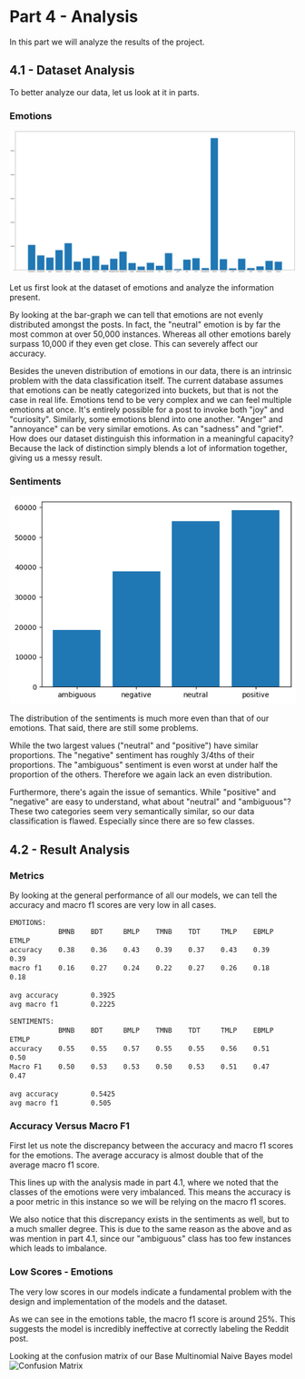 # Part 4 - Analysis
In this part we will analyze the results of the project.
## 4.1 - Dataset Analysis

To better analyze our data, let us look at it in parts.

### Emotions

![Emotions](emotions.png)

Let us first look at the dataset of emotions and analyze the information present.

By looking at the bar-graph we can tell that emotions are not evenly distributed amongst the posts. In fact, the "neutral" emotion is by far the most common at over 50,000 instances. Whereas all other emotions barely surpass 10,000 if they even get close. This can severely affect our accuracy.

Besides the uneven distribution of emotions in our data, there is an intrinsic problem with the data classification itself. The current database assumes that emotions can be neatly categorized into buckets, but that is not the case in real life. Emotions tend to be very complex and we can feel multiple emotions at once. It's entirely possible for a post to invoke both "joy" and "curiosity". Similarly, some emotions blend into one another. "Anger" and "annoyance" can be very similar emotions. As can "sadness" and "grief". How does our dataset distinguish this information in a meaningful capacity? Because the lack of distinction simply blends a lot of information together, giving us a messy result.

### Sentiments

![Sentiments](sentiments.png)

The distribution of the sentiments is much more even than that of our emotions. That said, there are still some problems.

While the two largest values ("neutral" and "positive") have similar proportions. The "negative" sentiment has roughly 3/4ths  of their proportions. The "ambiguous" sentiment is even worst at under half the proportion of the others. Therefore we again lack an even distribution.

Furthermore, there's again the issue of semantics. While "positive" and "negative" are easy to understand, what about "neutral" and "ambiguous"? These two categories seem very semantically similar, so our data classification is flawed. Especially since there are so few classes.

## 4.2 - Result Analysis

### Metrics

By looking at the general performance of all our models, we can tell the accuracy and macro f1 scores are very low in all cases.
```
EMOTIONS:
			BMNB	BDT		BMLP	TMNB	TDT		TMLP	EBMLP		ETMLP			
accuracy	0.38	0.36	0.43	0.39	0.37	0.43	0.39		0.39
macro f1	0.16	0.27	0.24	0.22	0.27	0.26	0.18		0.18

avg accuracy		0.3925
avg macro f1 		0.2225

```

```
SENTIMENTS:
			BMNB	BDT		BMLP	TMNB	TDT		TMLP	EBMLP		ETMLP			
accuracy	0.55	0.55	0.57	0.55	0.55	0.56	0.51		0.50
Macro F1	0.50	0.53	0.53	0.50	0.53	0.51	0.47		0.47

avg accuracy		0.5425
avg macro f1 		0.505

```

### Accuracy Versus Macro F1

First let us note the discrepancy between the accuracy and macro f1 scores for the emotions. The average accuracy is almost double that of the average macro f1 score.

This lines up with the analysis made in part 4.1, where we noted that the classes of the emotions were very imbalanced. This means the accuracy is a poor metric in this instance so we will be relying on the macro f1 scores.

We also notice that this discrepancy exists in the sentiments as well, but to a much smaller degree. This is due to the same reason as the above and as was mention in part 4.1, since our "ambiguous" class has too few instances which leads to imbalance.

### Low Scores - Emotions

The very low scores in our models indicate a fundamental problem with the design and implementation of the models and the dataset.

As we can see in the emotions table, the macro f1 score is around 25%. This suggests the model is incredibly ineffective at correctly labeling the Reddit post.

Looking at the confusion matrix of our Base Multinomial Naive Bayes model
![Confusion Matrix](confusion-matrix.png)






